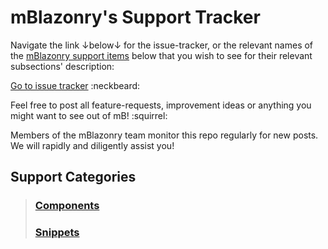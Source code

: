 # mBlazonry's Support Tracker #

Navigate the link ↓below↓ for the issue-tracker, or the relevant names of the [mBlazonry support items](#support-categories) below that you wish to see for their relevant subsections' description: 

[Go to issue tracker](/../../issues)  :neckbeard:

Feel free to post all feature-requests, improvement ideas or anything you might want to see out of mB! :squirrel:

Members of the mBlazonry team monitor this repo regularly for new posts. 
We will rapidly and diligently assist you!

## Support Categories  ##

> ### [Components](Components/README.md) ###
> ### [Snippets](Snippets/README.md) ###








